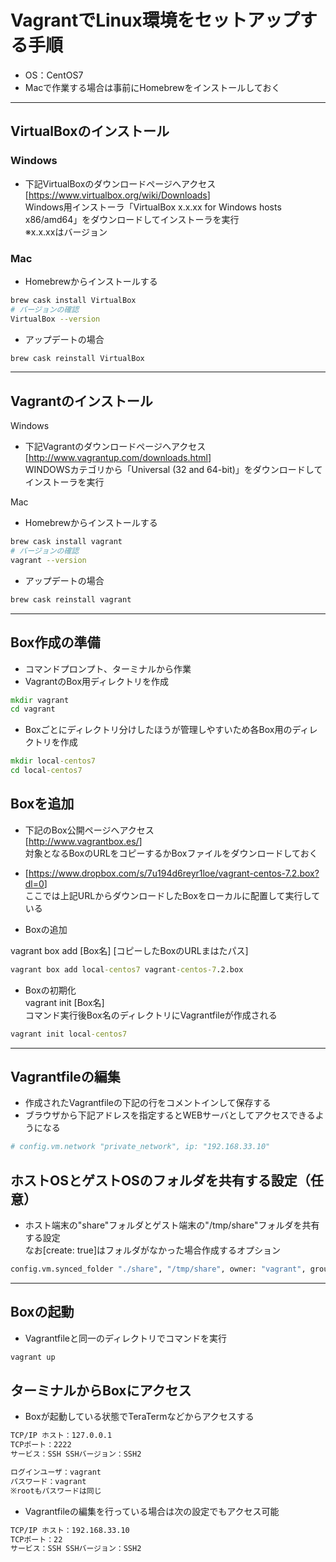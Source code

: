 # VagrantでLinux環境をセットアップする手順

* OS：CentOS7
* Macで作業する場合は事前にHomebrewをインストールしておく

***

## VirtualBoxのインストール

### Windows

* 下記VirtualBoxのダウンロードページへアクセス  
[<https://www.virtualbox.org/wiki/Downloads>]  
Windows用インストーラ「VirtualBox x.x.xx for Windows hosts x86/amd64」をダウンロードしてインストーラを実行  
※x.x.xxはバージョン

### Mac

* Homebrewからインストールする

```bash
brew cask install VirtualBox
# バージョンの確認
VirtualBox --version
```

* アップデートの場合

```bash
brew cask reinstall VirtualBox
```

***

## Vagrantのインストール

Windows

* 下記Vagrantのダウンロードページへアクセス  
[<http://www.vagrantup.com/downloads.html>]  
WINDOWSカテゴリから「Universal (32 and 64-bit)」をダウンロードしてインストーラを実行

Mac

* Homebrewからインストールする

```bash
brew cask install vagrant
# バージョンの確認
vagrant --version
```

* アップデートの場合

```bash
brew cask reinstall vagrant
```

***

## Box作成の準備

* コマンドプロンプト、ターミナルから作業
* VagrantのBox用ディレクトリを作成

```bat
mkdir vagrant
cd vagrant
```

* Boxごとにディレクトリ分けしたほうが管理しやすいため各Box用のディレクトリを作成

```bat
mkdir local-centos7
cd local-centos7
```

## Boxを追加

* 下記のBox公開ページへアクセス  
[<http://www.vagrantbox.es/>]  
対象となるBoxのURLをコピーするかBoxファイルをダウンロードしておく

* [<https://www.dropbox.com/s/7u194d6reyr1loe/vagrant-centos-7.2.box?dl=0>]  
ここでは上記URLからダウンロードしたBoxをローカルに配置して実行している

* Boxの追加

vagrant box add [Box名] [コピーしたBoxのURLまはたパス]

```bat
vagrant box add local-centos7 vagrant-centos-7.2.box
```

* Boxの初期化  
vagrant init [Box名]  
コマンド実行後Box名のディレクトリにVagrantfileが作成される

```bat
vagrant init local-centos7
```

***

## Vagrantfileの編集

* 作成されたVagrantfileの下記の行をコメントインして保存する
* ブラウザから下記アドレスを指定するとWEBサーバとしてアクセスできるようになる

```bash
# config.vm.network "private_network", ip: "192.168.33.10"
```

## ホストOSとゲストOSのフォルダを共有する設定（任意）

* ホスト端末の"share"フォルダとゲスト端末の"/tmp/share"フォルダを共有する設定  
なお[create: true]はフォルダがなかった場合作成するオプション

```bash
config.vm.synced_folder "./share", "/tmp/share", owner: "vagrant", group: "vagrant" , create: true
```

***

## Boxの起動

* Vagrantfileと同一のディレクトリでコマンドを実行

```bat
vagrant up
```

## ターミナルからBoxにアクセス

* Boxが起動している状態でTeraTermなどからアクセスする

```bash
TCP/IP ホスト：127.0.0.1
TCPポート：2222
サービス：SSH SSHバージョン：SSH2
```

```bash
ログインユーザ：vagrant
パスワード：vagrant
※rootもパスワードは同じ
```

* Vagrantfileの編集を行っている場合は次の設定でもアクセス可能

```bash
TCP/IP ホスト：192.168.33.10
TCPポート：22
サービス：SSH SSHバージョン：SSH2
```
